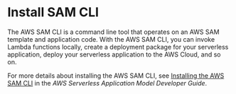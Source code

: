 # Install SAM CLI<a name="sam-cli-requirements"></a>

The AWS SAM CLI is a command line tool that operates on an AWS SAM template and application code\. With the AWS SAM CLI, you can invoke Lambda functions locally, create a deployment package for your serverless application, deploy your serverless application to the AWS Cloud, and so on\. 

For more details about installing the AWS SAM CLI, see [ Installing the AWS SAM CLI](https://docs.aws.amazon.com/serverless-application-model/latest/developerguide/serverless-sam-cli-install.html) in the *AWS Serverless Application Model Developer Guide*\.